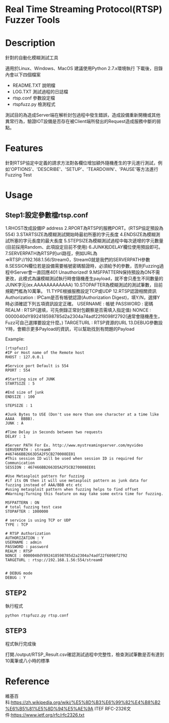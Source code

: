 Real Time Streaming Protocol(RTSP) Fuzzer Tools 
===


# Description
針對的自動化模糊測試工具

適用於Linux、Windows、MacOS
建議使用Python 2.7.x環境執行
下載後，目錄內會以下四個檔案

* README.TXT 說明檔
* LOG.TXT 測試過程的日誌檔
* rtsp.conf 參數設定檔
* rtspfuzz.py 檢測程式


測試目的為造成Server端在解析封包過程中發生錯誤，造成設備重新開機或其他異常行為，驗證IOT設備是否存在被Client端所發出的Request造成服務中斷的弱點。

# Features
針對RTSP協定中定義的請求方法對各欄位增加額外隨機產生的字元進行測試，例如'OPTIONS'、'DESCRIBE'、'SETUP'、'TEARDOWN'、'PAUSE'等方法進行Fuzzing Test



# Usage
## Step1:設定參數檔rtsp.conf
1.RHOST改成設備IP address
2.RPORT為RTSP的服務PORT。(RTSP協定預設為554)
3.STARTSIZE為模糊測試開始時最初所塞的字元長度
4.ENDSIZE為模糊測試所塞的字元長度的最大長度
5.STEPSIZE為模糊測試過程中每次遞增的字元數量(目前採用Random、此項設定目前不使用)
6.JUNK和DELAY欄位使用預設即可。
7.SERVERPATH為RTSP的uri路徑，例如URL為=>RTSP://192.168.1.56/Stream0，Stream0就是我們的SERVERPATH參數
8.SESSION欄位若是設備需要帳號密碼驗證時，必須給予的參數，否則Fuzzing過程中Server會一直回應401 Unauthorized!
9.MSFPATTERN保持預設為ON不需更改，此模式為讓模糊測試執行時會隨機產生payload，就不會只產生不同數量的JUNK字元(ex.AAAAAAAAAAAA)
10.STOPAFTER為模糊測試的測試筆數，目前規範門檻為10萬筆。
11.TYPE根據服務設定TCP或UDP
12.RTSP認證相關資訊
Authorization : IPCam是否有帳號認證(Authorization Digest)，填Y/N，選擇Y時必須確認下列五項資訊設定正確。
USERNAME : 帳號
PASSWORD : 密碼
REALM : RTSP(選填，可先側錄正常封包觀察是否需填入指定值)
NONCE : 0000040dY892418598785d2a2304a74adf22f6098f2792(通常會隨機產生，Fuzz可自己選擇要設定什麼。)
TARGETURL : RTSP資源的URL
13.DEBUG參數設Y時，會顯示更多Payload的資訊，可以幫助找到有問題的Payload





Example:
```bash=
[rtspfuzz]
#IP or Host name of the Remote host
RHOST : 127.0.0.1

#Service port Default is 554
RPORT : 554

#Starting size of JUNK 
STARTSIZE : 5

#End size of junk
ENDSIZE : 100

STEPSIZE : 1

#Junk Bytes to USE (Don't use more than one character at a time like AAAA   BBBB).
JUNK : A

#Time Delay in Seconds between two requests 
DELAY : 1

#Server PATH For Ex. http://www.mystreamingserver.com/myvideo
SERVERPATH : stream0
#467466BB2663D5A2F5CB270008EE01
#This session ID will be used when session ID is required for Communication
SESSION : 467466BB2663D5A2F5CB270008EE01

#Use Metasploit pattern for fuzzing
#if its ON then it will use metasploit pattern as junk data for fuzzing instead of AAA/BBB etc etc
#using metasploit pattern when fuzzing helps to find offset
#Warning:Turning this feature on may take some extra time for fuzzing.

MSFPATTERN : ON
# total fuzzing test case 
STOPAFTER : 1000000

# service is using TCP or UDP
TYPE : TCP

# RTSP Authorization
AUTHORIZATION : Y
USERNAME : admin
PASSWORD : password
REALM : RTSP
NONCE : 0000040dY892418598785d2a2304a74adf22f6098f2792
TARGETURL : rtsp://192.168.1.56:554/stream0


# DEBUG mode
DEBUG : Y

```


## STEP2
執行程式
```=bash
python rtspfuzz.py rtsp.conf
```
## STEP3
程式執行完成後

打開./output/RTSP_Result.csv確認測試過程中完整性，檢查測試筆數是否有達到10萬筆或八小時的標準

# Reference
維基百科:https://zh.wikipedia.org/wiki/%E5%8D%B3%E6%99%82%E4%B8%B2%E6%B5%81%E5%8D%94%E5%AE%9A
ITEF RFC-2326文件:https://www.ietf.org/rfc/rfc2326.txt